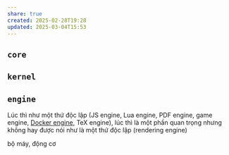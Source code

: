 ```yaml
---
share: true
created: 2025-02-28T19:28
updated: 2025-03-04T15:53
---
```

## `core`
## `kernel`
## `engine`
Lúc thì như một thứ độc lập (JS engine, Lua engine, PDF engine, game engine, [Docker engine](https://docs.docker.com/engine/), TeX engine), lúc thì là một phần quan trọng nhưng không hay được nói như là một thứ độc lập (rendering engine)

bộ máy, động cơ
